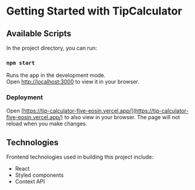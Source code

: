 # Getting Started with TipCalculator

## Available Scripts

In the project directory, you can run:

### `npm start`

Runs the app in the development mode.\
Open [http://localhost:3000](http://localhost:3000) to view it in your browser.

### Deployment

Open [https://tip-calculator-five-eosin.vercel.app/](https://tip-calculator-five-eosin.vercel.app/) to also view in your browser.
The page will not reload when you make changes.

## Technologies

Frontend technologies used in building this project include:

- React
- Styled components
- Context API
